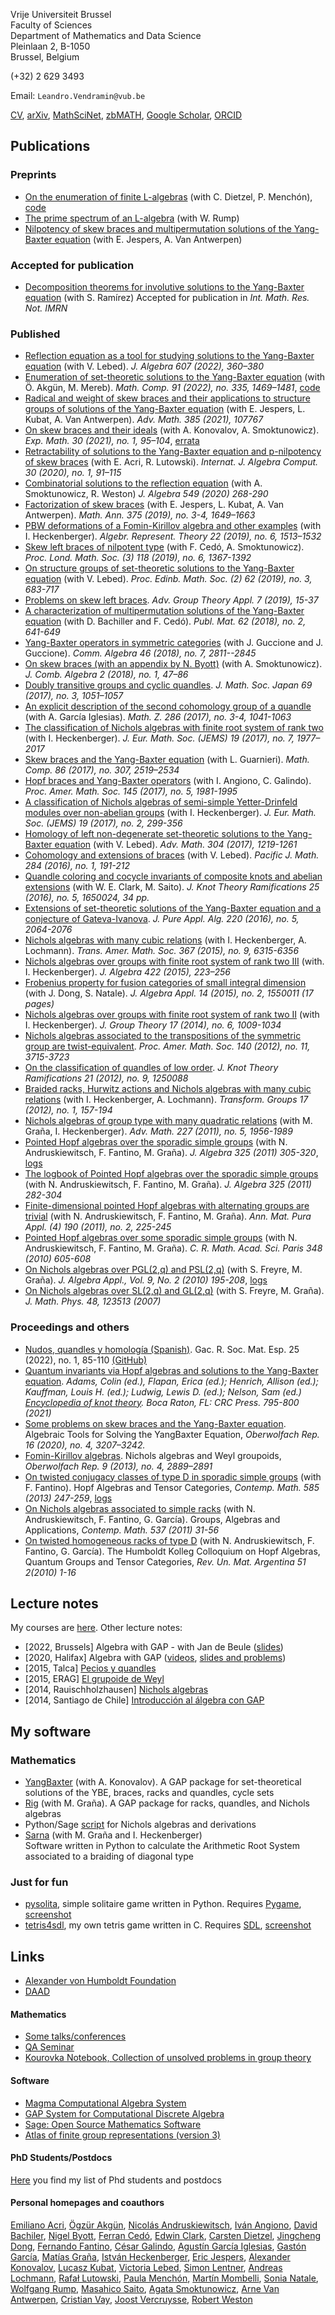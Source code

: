 Vrije Universiteit Brussel  
Faculty of Sciences  
Department of Mathematics and Data Science  
Pleinlaan 2, B-1050  
Brussel, Belgium

 (+32) 2 629 3493

<!--
IMAS-Departamento de Matem&aacute;tica  
Facultad de Ciencias Exactas y Naturales  
Universidad de Buenos Aires  
(1428) Pabell&oacute;n I, Ciudad Universitaria  
Buenos Aires, Argentina  

(+5411) 5285-7616  
(+5411) 5285-7400 #57616-->

Email: `Leandro.Vendramin@vub.be`
<!--Email: `lvendramin@dm.uba.ar`-->

[CV](files/CV.pdf), [arXiv](https://arxiv.org/search/math?searchtype=author&query=Vendramin%2C+L), [MathSciNet](https://mathscinet.ams.org/mathscinet/MRAuthorID/829575), [zbMATH](https://www.zbmath.org/authors/?q=ai%3Avendramin.leandro), [Google Scholar](https://scholar.google.com/citations?user=vzjR8TgAAAAJ), [ORCID](https://orcid.org/0000-0003-0954-7785)

## Publications

### Preprints

* [On the enumeration of finite L-algebras](http://arxiv.org/abs/2206.04955) (with C. Dietzel, P. Menchón), [code](https://zenodo.org/badge/latestdoi/417288153)
* [The prime spectrum of an L-algebra](http://arxiv.org/abs/2206.01001) (with W. Rump)
* [Nilpotency of skew braces and multipermutation solutions of the
  Yang-Baxter equation](http://arxiv.org/abs/2205.01572) (with E. Jespers, A. Van Antwerpen)

### Accepted for publication

* [Decomposition theorems for involutive solutions to the Yang-Baxter
  equation](http://arxiv.org/abs/2101.04239) (with S. Ramírez) Accepted for publication in _Int. Math. Res. Not. IMRN_

### Published

* [Reflection equation as a tool for studying solutions to the Yang-Baxter equation](https://arxiv.org/abs/2008.01752) (with V. Lebed). _J. Algebra 607 (2022), 360–380_
* [Enumeration of set-theoretic solutions to the Yang-Baxter equation](https://arxiv.org/abs/2008.04483) (with Ö. Akgün, M. Mereb). _Math. Comp. 91 (2022), no. 335, 1469–1481_, [code](https://zenodo.org/badge/latestdoi/283301509)
* [Radical and weight of skew braces and their applications to structure groups of solutions of the Yang-Baxter equation](https://arxiv.org/abs/2001.10967) (with E. Jespers, L. Kubat, A. Van Antwerpen). _Adv. Math. 385 (2021), 107767_
* [On skew braces and their ideals](https://arxiv.org/abs/1804.04106) (with A. Konovalov, A. Smoktunowicz). _Exp. Math. 30 (2021), no. 1, 95–104_, [errata](https://doi.org/10.1080/10586458.2021.1980466)
* [Retractability of solutions to the Yang-Baxter equation and p-nilpotency of skew braces](https://arxiv.org/abs/1904.11657) (with E. Acri, R. Lutowski). _Internat. J. Algebra Comput. 30 (2020), no. 1, 91–115_  
* [Combinatorial solutions to the reflection equation](https://arxiv.org/abs/1810.03341) (with A. Smoktunowicz, R. Weston) _J. Algebra 549 (2020) 268-290_
* [Factorization of skew braces](http://arxiv.org/abs/1905.05886) (with E. Jespers, L. Kubat, A. Van Antwerpen). _Math. Ann. 375 (2019), no. 3-4, 1649–1663_
* [PBW deformations of a Fomin-Kirillov algebra and other examples](http://arxiv.org/abs/1703.10632) (with I. Heckenberger). _Algebr. Represent. Theory 22 (2019), no. 6, 1513–1532_
* [Skew left braces of nilpotent type](https://arxiv.org/abs/1806.01127) (with F. Cedó, A. Smoktunowicz). _Proc. Lond. Math. Soc. (3) 118 (2019), no. 6, 1367-1392_
* [On structure groups of set-theoretic solutions to the Yang-Baxter equation](http://arxiv.org/abs/1707.00633) (with V. Lebed). _Proc. Edinb. Math. Soc. (2) 62 (2019), no. 3, 683-717_
* [Problems on skew left braces](https://arxiv.org/abs/1807.06411). _Adv. Group Theory Appl. 7 (2019), 15-37_
* [A characterization of multipermutation solutions of the Yang-Baxter equation](http://arxiv.org/abs/1701.09109) (with D. Bachiller and F. Cedó). _Publ. Mat. 62 (2018), no. 2, 641-649_
* [Yang-Baxter operators in symmetric categories](http://arxiv.org/abs/1610.05999) (with J. Guccione and J. Guccione). _Comm. Algebra 46 (2018), no. 7, 2811--2845_
* [On skew braces (with an appendix by N. Byott)](http://arxiv.org/abs/1705.06958) (with A. Smoktunowicz). _J. Comb. Algebra 2 (2018), no. 1, 47–86_
* [Doubly transitive groups and cyclic quandles](http://arxiv.org/abs/1401.4574). _J. Math. Soc. Japan 69 (2017), no. 3, 1051–1057_
* [An explicit description of the second cohomology group of a quandle](http://arxiv.org/abs/1512.01262) (with A. García Iglesias). _Math. Z. 286 (2017), no. 3-4, 1041-1063_
* [The classification of Nichols algebras with finite root system of rank two](http://arxiv.org/abs/1311.2881) (with I. Heckenberger). _J. Eur. Math. Soc. (JEMS) 19 (2017), no. 7, 1977–2017_
* [Skew braces and the Yang-Baxter equation](http://arxiv.org/abs/1511.03171) (with L. Guarnieri). _Math. Comp. 86 (2017), no. 307, 2519–2534_
* [Hopf braces and Yang-Baxter operators](http://arxiv.org/abs/1604.02098) (with I. Angiono, C. Galindo). _Proc. Amer. Math. Soc. 145 (2017), no. 5, 1981-1995_
* [A classification of Nichols algebras of semi-simple Yetter-Drinfeld modules over non-abelian groups](http://arxiv.org/abs/1412.0857) (with I. Heckenberger). _J. Eur. Math. Soc. (JEMS) 19 (2017), no. 2, 299-356_
* [Homology of left non-degenerate set-theoretic solutions to the Yang-Baxter equation](http://arxiv.org/abs/1509.07067) (with V. Lebed). _Adv. Math. 304 (2017), 1219-1261_
* [Cohomology and extensions of braces](http://arxiv.org/abs/1601.01633) (with V. Lebed). _Pacific J. Math. 284 (2016), no. 1, 191-212_
* [Quandle coloring and cocycle invariants of composite knots and abelian extensions](http://arxiv.org/abs/1407.5803) (with W. E. Clark, M. Saito). _J. Knot Theory Ramifications 25 (2016), no. 5, 1650024, 34 pp._
* [Extensions of set-theoretic solutions of the Yang-Baxter equation and a conjecture of Gateva-Ivanova](http://arxiv.org/abs/1502.00790). _J. Pure Appl. Alg. 220 (2016), no. 5, 2064-2076_
* [Nichols algebras with many cubic relations](http://arxiv.org/abs/1212.4330) (with I. Heckenberger, A. Lochmann). _Trans. Amer. Math. Soc. 367 (2015), no. 9, 6315-6356_
* [Nichols algebras over groups with finite root system of rank two III](http://arxiv.org/abs/1309.4634) (with. I. Heckenberger). _J. Algebra 422 (2015), 223–256_
* [Frobenius property for fusion categories of small integral dimension](http://arxiv.org/abs/1209.1726) (with J. Dong, S. Natale). _J. Algebra Appl. 14 (2015), no. 2, 1550011 (17 pages)_
* [Nichols algebras over groups with finite root system of rank two II](http://arxiv.org/abs/1302.0213) (with I. Heckenberger). _J. Group Theory 17 (2014), no. 6, 1009-1034_
* [Nichols algebras associated to the transpositions of the symmetric group are twist-equivalent](http://arxiv.org/abs/1011.5267). _Proc. Amer. Math. Soc. 140 (2012), no. 11, 3715-3723_
* [On the classification of quandles of low order](http://arxiv.org/abs/1105.5341). _J. Knot Theory Ramifications 21 (2012), no. 9, 1250088_
* [Braided racks, Hurwitz actions and Nichols algebras with many cubic relations](http://arxiv.org/abs/1103.4526) (with I. Heckenberger, A. Lochmann). _Transform. Groups 17 (2012), no. 1, 157-194_
* [Nichols algebras of group type with many quadratic relations](http://arxiv.org/abs/1004.3723) (with M. Graña, I. Heckenberger). _Adv. Math. 227 (2011), no. 5, 1956-1989_
* [Pointed Hopf algebras over the sporadic simple groups](http://arxiv.org/abs/1001.1108) (with N. Andruskiewitsch, F. Fantino, M. Graña). _J. Algebra 325 (2011) 305-320_, [logs](logs/JAlgebra2011.tar.bz2)  
* [The logbook of Pointed Hopf algebras over the sporadic simple groups](http://arxiv.org/abs/1001.1113) (with N. Andruskiewitsch, F. Fantino, M. Graña). _J. Algebra 325 (2011) 282-304_
* [Finite-dimensional pointed Hopf algebras with alternating groups are trivial](http://arxiv.org/abs/0812.4628) (with N. Andruskiewitsch, F. Fantino, M. Graña). _Ann. Mat. Pura Appl. (4) 190 (2011), no. 2, 225-245_
* [Pointed Hopf algebras over some sporadic simple groups](http://arxiv.org/abs/0906.1352) (with N. Andruskiewitsch, F. Fantino, M. Graña). _C. R. Math. Acad. Sci. Paris 348 (2010) 605-608_
* [On Nichols algebras over PGL(2,q) and PSL(2,q)](http://arXiv.org/abs/0802.2567) (with S. Freyre, M. Graña). _J. Algebra Appl., Vol. 9, No. 2 (2010) 195-208_, [logs](logs/JAA2010.tar.bz2)
* [On Nichols algebras over SL(2,q) and GL(2,q)](http://arXiv.org/abs/math/0703498) (with S. Freyre, M. Graña). _J. Math. Phys. 48, 123513 (2007)_

### Proceedings and others

* [Nudos, quandles y homología (Spanish)](https://github.com/vendramin/nudos/raw/main/nudos.pdf). Gac. R. Soc. Mat. Esp. 25 (2022), no. 1, 85-110 [(GitHub)](https://github.com/vendramin/nudos)
* [Quantum invariants via Hopf algebras and solutions to the Yang-Baxter equation](https://arxiv.org/abs/1811.09345). _Adams, Colin (ed.), Flapan, Erica (ed.); Henrich, Allison (ed.); Kauffman, Louis H. (ed.); Ludwig, Lewis D. (ed.); Nelson, Sam (ed.) [Encyclopedia of knot theory](https://www.zbmath.org/?q=an%3A1468.57001). Boca Raton, FL: CRC Press. 795-800 (2021)_
* [Some problems on skew braces and the Yang-Baxter equation](https://publications.mfo.de/bitstream/handle/mfo/3705/OWR_2019_51.pdf?sequence=4&isAllowed=y). Algebraic Tools for Solving the YangBaxter Equation, _Oberwolfach Rep. 16 (2020), no. 4, 3207–3242._
* [Fomin-Kirillov algebras](http://arxiv.org/abs/1210.5423). Nichols algebras and Weyl groupoids, _Oberwolfach Rep. 9 (2013), no. 4, 2889–2891_
* [On twisted conjugacy classes of type D in sporadic simple groups](http://arxiv.org/abs/1107.0310) (with F. Fantino). Hopf Algebras and Tensor Categories, _Contemp. Math. 585 (2013) 247-259_, [logs](logs/CONM2013.tar.bz2)
* [On Nichols algebras associated to simple racks](http://arxiv.org/abs/1006.5727) (with N. Andruskiewitsch, F. Fantino, G. García). Groups, Algebras and Applications, _Contemp. Math. 537 (2011) 31-56_
* [On twisted homogeneous racks of type D](http://arxiv.org/abs/1007.1739) (with N. Andruskiewitsch, F. Fantino, G. García). The Humboldt Kolleg Colloquium on Hopf Algebras, Quantum Groups and Tensor Categories, _Rev. Un. Mat. Argentina 51 2(2010) 1-16_

## Lecture notes

My courses are [here](notes.md). Other lecture notes:
*   [2022, Brussels] Algebra with GAP - with Jan de Beule ([slides](notes/vub.tar.bz2))
*   [2020, Halifax] Algebra with GAP ([videos](http://www.mathstat.dal.ca/~selinger/minicourse-gap/), [slides and problems](notes/dalhousi.tar.gz))
*   [2015, Talca] [Pecios y quandles](notes/talca2015.pdf)
*   [2015, ERAG] [El grupoide de Weyl](notes/erag2015.pdf)
*   [2014, Rauischholzhausen] [Nichols algebras](notes/rauischholzhausen2014.pdf)
*   [2014, Santiago de Chile] [Introducción al álgebra con GAP](notes/GAP.pdf)

## My software

### Mathematics

*   [YangBaxter](http://gap-packages.github.io/YangBaxter/) (with A. Konovalov). A GAP package for set-theoretical solutions of the YBE, braces, racks and quandles, cycle sets
*   [Rig](http://github.com/vendramin/rig) (with M. Graña). A GAP package for racks, quandles, and Nichols algebras  
*   Python/Sage [script](files/der.tar.bz2) for Nichols algebras and derivations  
*   [Sarna](http://github.com/vendramin/sarna) (with M. Graña and I. Heckenberger)  
    Software written in Python to calculate the Arithmetic Root System associated to a braiding of diagonal type  

### Just for fun

*   [pysolita](http://github.com/vendramin/pysolita), simple solitaire game written in Python. Requires [Pygame](http://www.pygame.org), [screenshot](files/pysolita.jpg)
*   [tetris4sdl](http://github.com/vendramin/tetris4sdl), my own tetris game written in C. Requires [SDL](http://libsdl.org), [screenshot](files/tetris4sdl.jpg)

## Links

*   [Alexander von Humboldt Foundation](https://www.humboldt-foundation.de/en/)
*   [DAAD](http://www.daad.org.ar)

#### Mathematics

*   [Some talks/conferences](conferences.md)
*   [QA Seminar](qa.md)
*   [Kourovka Notebook, Collection of unsolved problems in group theory](https://kourovka-notebook.org/)

#### Software

*   [Magma Computational Algebra System](http://magma.maths.usyd.edu.au/magma/)
*   [GAP System for Computational Discrete Algebra](http://www.gap-system.org/)
*   [Sage: Open Source Mathematics Software](http://www.sagemath.org/)
*   [Atlas of finite group representations (version 3)](http://brauer.maths.qmul.ac.uk/Atlas/v3/)

#### PhD Students/Postdocs

[Here](students.md) you find my list of Phd students and postdocs

#### Personal homepages and coauthors

[Emiliano Acri](http://mate.dm.uba.ar/~eacri/), [Ögzür Akgün](https://ozgurakgun.github.io), [Nicolás Andruskiewitsch](http://www.famaf.unc.edu.ar/~andrus/), [Iván Angiono](https://www.famaf.unc.edu.ar/~angiono/), [David Bachiler](https://www.researchgate.net/profile/David_Bachiller), [Nigel Byott](http://emps.exeter.ac.uk/mathematics/staff/NPByott), [Ferran Cedó](https://www.researchgate.net/profile/Ferran_Cedo), [Edwin Clark](http://shell.cas.usf.edu/~wclark/), [Carsten Dietzel](https://sites.google.com/view/carstendietzel/startseite), [Jingcheng Dong](https://www.researchgate.net/profile/Jingcheng_Dong), [Fernando Fantino](http://www.mate.uncor.edu/~fantino/), [César Galindo](https://sites.google.com/site/neyitgalindo/), [Agustín García Iglesias](https://www.famaf.unc.edu.ar/~aigarcia/), [Gastón García](http://www.mate.unlp.edu.ar/~ggarcia/), [Matías Graña](http://mate.dm.uba.ar/~matiasg/), [István Heckenberger](http://www.mathematik.uni-marburg.de/~heckenberger/), [Eric Jespers](http://homepages.vub.ac.be/~efjesper/), [Alexander Konovalov](https://alexk.host.cs.st-andrews.ac.uk), [Lucasz Kubat](https://we.vub.ac.be/en/lukasz-kubat), [Victoria Lebed](https://lebed.users.lmno.cnrs.fr), [Simon Lentner](http://simon.lentner.net/), [Andreas Lochmann](http://www.mathematik.uni-marburg.de/~lochmann/), [Rafał Lutowski](https://mat.ug.edu.pl/~rlutowsk/), [Paula Menchón](https://sites.google.com/view/paulamenchon), [Martín Mombelli](http://www.famaf.unc.edu.ar/~mombelli/), [Sonia Natale](http://www.famaf.unc.edu.ar/~natale/), [Wolfgang Rump](https://pnp.mathematik.uni-stuttgart.de/iaz/iaz1/Rump/index.html), [Masahico Saito](http://shell.cas.usf.edu/~saito/), [Agata Smoktunowicz](http://www.maths.ed.ac.uk/school-of-mathematics/people?person=67), [Arne Van Antwerpen](https://vanantwerpen.github.io/), [Cristian Vay](http://www.famaf.unc.edu.ar/~vay/), 
[Joost Vercruysse](http://homepages.ulb.ac.be/~jvercruy/), [Robert Weston](http://www.macs.hw.ac.uk/~robertw/)

